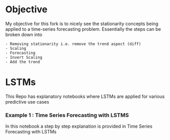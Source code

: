 # Objective
My objective for this fork is to nicely see the stationarity concepts being applied to a time-series forecasting problem. Essentially the steps can be broken down into
```
- Removing stationarity i.e. remove the trend aspect (diff)
- Scaling
- Forecasting
- Invert Scaling
- Add the trend
```

# LSTMs
This Repo has explanatory notebooks where LSTMs are applied for various predictive use cases 


### Example 1 :  Time Series Forecasting with LSTMS
In this notebook a step by step explanation is provided in Time Series Forecasting with LSTMs
